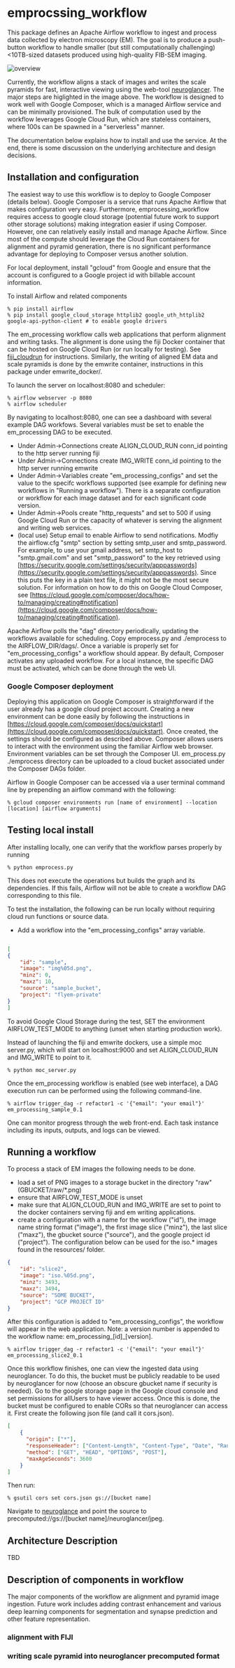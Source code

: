# emprocssing_workflow

This package defines an Apache Airflow workflow to ingest and process data
collected by electron microscopy (EM).  The goal is to produce a push-button workflow
to handle smaller (but still computationally challenging) <10TB-sized datasets
 produced using high-quality FIB-SEM imaging.

![overview](resources/airflow_workflow.png)

Currently, the workflow aligns a stack of images and writes the scale pyramids
for fast, interactive viewing using the web-tool [neuroglancer](https://github.com/google/neuroglancer).
The major steps are higlighted in the image above.  The workflow is designed to work well with Google Composer, which is a managed Airflow
service and can be minimally provisioned.  The bulk of computation used by the workflow
leverages Google Cloud Run, which are stateless containers, where 100s can be spawned
in a "serverless" manner.

The documentation below explains how to install and use the service.  At the end, there is some discussion
on the underlying architecture and design decisions.

## Installation and configuration

The easiest way to use this workflow is to deploy to Google Composer (details below).  Google Composer
is a service that runs Apache Airflow that makes configuration very easy.  Furthermore, emprocessing_workflow
requires access to google cloud storage (potential future work to support other storage solutions) making
integration easier if using Composer.
However, one can relatively easily install and manage Apache Airflow.  Since
most of the compute should leverage the Cloud Run containers for alignment and pyramid
generation, there is no significant performance advantage for deploying to Composer versus another
solution.

For local deployment, install "gcloud" from Google and ensure that the account is configured to
a Google project id with billable account information.

To install Airflow and related components

	% pip install airflow
	% pip install google_cloud_storage httplib2 google_uth_httplib2 google-api-python-client # to enable google drivers

The em_processing workflow calls web applications that perform alignment
and writing tasks.  The alignment is done using the fiji Docker container that can be hosted 
on Google Cloud Run (or run locally for testing).  See [fiji_cloudrun](https://github.com/janelia-flyem/fiji_cloudrun)
for instructions.  Similarly, the writing of aligned EM data and scale pyramids
is done by the emwrite container, instructions in this package under emwrite_docker/.

To launch the server on localhost:8080 and scheduler:

	% airflow webserver -p 8080
	% airflow scheduler

By navigating to localhost:8080, one can see a dashboard with several example DAG workfows.
Several variables must be set to enable the em_processing DAG to be executed.

* Under Admin->Connections create ALIGN_CLOUD_RUN conn_id pointing to the http server running fiji
* Under Admin->Connections create IMG_WRITE conn_id pointing to the http server running emwrite
* Under Admin->Variables create "em_processing_configs" and set the value to the specifc workflows supported (see
example for defining new workflows in "Running a workflow").  There is a separate configuration or workflow for each image dataset and for each significant code version.
* Under Admin->Pools create "http_requests" and set to 500 if using Google Cloud Run or the capacity
of whatever is serving the alignment and writing web services.
* (local use) Setup email to enable Airflow to send notifications.
Modfiy the airflow.cfg "smtp" section by setting smtp_user and smtp_password.  For example, to use
your gmail address, set smtp_host to "smtp.gmail.com" and set "smtp_password" to the key
retrieved using [https://security.google.com/settings/security/apppasswords](https://security.google.com/settings/security/apppasswords).  Since this puts the key in a plain text file, it might not be the most secure
solution.  For information on how to do this on Google Cloud Composer, see [https://cloud.google.com/composer/docs/how-to/managing/creating#notification](https://cloud.google.com/composer/docs/how-to/managing/creating#notification). 

Apache Airflow polls the "dag" directory periodically, updating the workflows available for scheduling.
Copy emprocess.py and ./emprocess to the AIRFLOW_DIR/dags/.  Once a variable is properly set for "em_processing_configs" a workflow should appear.  By default, Composer activates any uploaded workflow.  For a local instance,
the specific DAG must be activated, which can be done through the web UI.

### Google Composer deployment

Deploying this application on Google Composer is straightforward if the user already has a google
cloud project account.  Creating a new environment can be done easily by following the instructions
in [https://cloud.google.com/composer/docs/quickstart](https://cloud.google.com/composer/docs/quickstart).
Once created, the settings should be configured as described above.  Composer allows users to interact
with the environment using the familiar Airflow web browser.  Environment variables can be set 
through the Composer UI.  em_process.py ./emprocess directory can be uploaded to a cloud bucket associated
under the Composer DAGs folder.

Airflow in Google Composer can be accessed via a user terminal command line by prepending an airflow
command with the following:

	% gcloud composer environments run [name of environment] --location [location] [airflow arguments]


## Testing local install

After installing locally, one can verify that the workflow parses properly by running

	% python emprocess.py

This does not execute the operations but builds the graph and its dependencies.  If this fails,
Airflow will not be able to create a workflow DAG corresponding to this file.

To test the installation, the following can be run locally without requiring cloud run
functions or source data.

* Add a workflow into the "em_processing_configs" array variable.

```json

[
{
	"id": "sample",
	"image": "img%05d.png",
	"minz": 0,
	"maxz": 10,
	"source": "sample_bucket", 
	"project": "flyem-private"
}
]
```
To avoid Google Cloud Storage during the test, SET the environment
AIRFLOW_TEST_MODE to anything (unset when starting production work).

Instead of launching the fiji and emwrite dockers, use a simple
moc server.py, which will start on localhost:9000 and set ALIGN_CLOUD_RUN
and IMG_WRITE to point to it.

	% python moc_server.py

Once the em_processing workflow is enabled (see web interface), a DAG execution
run can be performed using the following command-line.

	% airflow trigger_dag -r refactor1 -c '{"email": "your email"}' em_processing_sample_0.1

One can monitor progress through the web front-end.  Each task instance including its inputs, outputs, and logs
can be viewed.  

## Running a workflow

To process a stack of EM images the following needs to be done.

* load a set of PNG images to a storage bucket in the directory "raw" (GBUCKET/raw/\*.png)
* ensure that AIRFLOW_TEST_MODE is unset
* make sure that ALIGN_CLOUD_RUN and IMG_WRITE are set to point to the docker containers serving
fiji and em writing applications.
* create a configuration with a name for the workflow ("id"), the image
name string format ("image"), the first image slice ("minz"), the last slice ("maxz"),
the gbucket source ("source"), and the google project id ("project").  The configuration
below can be used for the iso.\* images found in the resources/ folder.

```json
{
	"id": "slice2", 
	"image": "iso.%05d.png",
	"minz": 3493, 
	"maxz": 3494, 
	"source": "SOME BUCKET",
	"project": "GCP PROJECT ID"
}
```

After this configuration is added to "em_processing_configs", the workflow will appear
in the web application.  Note: a version number is appended to the workflow name: em_processing_[id]_[version].

	% airflow trigger_dag -r refactor1 -c '{"email": "your email"}' em_processing_slice2_0.1

Once this workflow finishes, one can view the ingested data using neuroglancer.
To do this, the bucket must be publicly readable to be used by neuroglancer
for now (choose an obscure gbucket name if security is needed).  Go to the google
storage page in the Google cloud console and set permissions for allUsers to have 
viewer access.  Once this is done, the bucket must be configured to enable CORs
so that neuroglancer can access it.  First create the following json file (and call it
cors.json).

```json
[
    {
      "origin": ["*"],
      "responseHeader": ["Content-Length", "Content-Type", "Date", "Range", "Server", "Transfer-Encoding", "X-GUploader-UploadID", "X-Google-Trace"],
      "method": ["GET", "HEAD", "OPTIONS", "POST"],
      "maxAgeSeconds": 3600
    }
]
```
Then run:

	% gsutil cors set cors.json gs://[bucket name]

Navigate to [neuroglance](https://neuroglancer-demo.appspot.com/) and point the source to precomputed://gs://[bucket name]/neuroglancer/jpeg.

## Architecture Description

TBD

## Description of components in workflow

The major components of the workflow are alignment and pyramid
image ingestion.  Future work includes adding contrast enhancement
and various deep learning components for segmentation and synapse
prediction and other feature representation.

### alignment with FIJI
### writing scale pyramid into neuroglancer precomputed format









